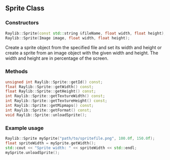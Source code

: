 ## Sprite Class

### Constructors

```cpp
Raylib::Sprite(const std::string &fileName, float width, float height);
Raylib::Sprite(Image image, float width, float height);
```

Create a sprite object from the specified file and set its width and height or create a sprite from an image object with the given width and height. The width and height are in percentage of the screen.

### Methods

```cpp
unsigned int Raylib::Sprite::getId() const;
float Raylib::Sprite::getWidth() const;
float Raylib::Sprite::getHeight() const;
int Raylib::Sprite::getTextureWidth() const;
int Raylib::Sprite::getTextureHeight() const;
int Raylib::Sprite::getMipmaps() const;
int Raylib::Sprite::getFormat() const;
void Raylib::Sprite::unloadSprite();
```

### Example usage

```cpp
Raylib::Sprite mySprite("path/to/spritefile.png", 100.0f, 150.0f);
float spriteWidth = mySprite.getWidth();
std::cout << "Sprite width: " << spriteWidth << std::endl;
mySprite.unloadSprite();
```
